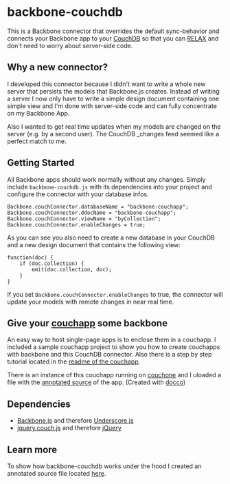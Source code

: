 backbone-couchdb
================

This is a Backbone connector that overrides the default sync-behavior and connects your Backbone app to your [CouchDB](https://github.com/apache/couchdb) so that you can [RELAX](http://vimeo.com/11852209) and don't need to worry about server-side code. 

Why a new connector?
--------------------

I developed this connector because I didn't want to write a whole new server that persists 
the models that Backbone.js creates. Instead of writing a server I now only have to write a simple design document
containing one simple view and I'm done with server-side code and can fully concentrate on my Backbone App.

Also I wanted to get real time updates when my models are changed on the server (e.g. by a second user). The CouchDB _changes feed seemed 
like a perfect match to me.

Getting Started
---------------

All Backbone apps should work normally without any changes. Simply include `backbone-couchdb.js` with its dependencies into your project and configure the connector with your database infos.

	Backbone.couchConnector.databaseName = "backbone-couchapp";
	Backbone.couchConnector.ddocName = "backbone-couchapp";
	Backbone.couchConnector.viewName = "byCollection";
	Backbone.couchConnector.enableChanges = true;
	
As you can see you also need to create a new database in your CouchDB and a new design document that contains the following view:

    function(doc) {
        if (doc.collection) {
            emit(doc.collection, doc);
        }
    }

If you set `Backbone.couchConnector.enableChanges` to true, the connector will update your models with remote changes in near real time.

Give your [couchapp](https://github.com/couchapp/couchapp) some backbone
------------------------------------------------------------------------

An easy way to host single-page apps is to enclose them in a couchapp. I included a sample couchapp project to show you how to create 
couchapps with backbone and this CouchDB connector. Also there is a step by step tutorial located in the [readme of the couchapp](https://github.com/janmonschke/backbone-couchdb/blob/master/backbone-couchapp/README.md).

There is an instance of this couchapp running on [couchone](http://backbone.couchone.com/backbone-couchapp/_design/backbone-couchapp/index.html) and I uloaded a file with the [annotated source](http://janmonschke.github.com/backbone-couchdb/app.html) of the app. (Created with [docco](https://github.com/jashkenas/docco))

Dependencies
------------

* [Backbone.js](https://github.com/documentcloud/backbone) and therefore [Underscore.js](https://github.com/documentcloud/underscore)
* [jquery.couch.js](https://github.com/apache/couchdb/blob/trunk/share/www/script/jquery.couch.js) and therefore [jQuery](http://www.jquery.com/)


Learn more
----------

To show how backbone-couchdb works under the hood I created an annotated source file located [here](http://janmonschke.github.com/backbone-couchdb/backbone-couchdb.html).